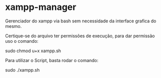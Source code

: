 # xampp-manager

Gerenciador do xampp via bash sem necessidade da interface grafica do mesmo.

Certique-se do arquivo ter permissões de execução, para dar permissão uso o comando: 

sudo chmod u+x xampp.sh 

Para utilizar o Script, basta rodar o comando:

sudo ./xampp.sh
